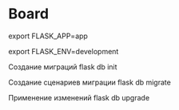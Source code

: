 # Board

export FLASK_APP=app

export FLASK_ENV=development



Создание миграций
flask db init

Создание сценариев миграции
flask db migrate

Применение изменений
flask db upgrade
